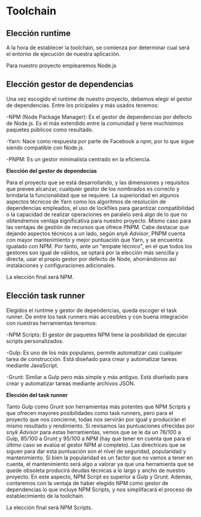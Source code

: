 
# Toolchain

## Elección runtime

A la hora de establecer la toolchain, se comienza por determinar cual será el entorno de ejecución de nuestra aplicación.

Para nuestro proyecto emplearemos Node.js


## Elección gestor de dependencias

Una vez escogido el runtime de nuestro proyecto, debemos elegir el gestor de dependencias. Entre los pricipales y más usados tenemos:

-NPM (Node Package Manager): Es el gestor de dependencias por defecto de Node.js. Es el más extendido entre la comunidad y tiene muchísimos paquetes públicos como resultado.

-Yarn: Nace como respuesta por parte de Facebook a npm, por lo que sigue siendo compatible con Node.js. 

-PNPM: Es un gestor minimalista centrado en la eficiencia.

**Elección del gestor de dependecias**

Para el proyecto que se está desarrollando, y las dimensiones y requisitos que prevee alcanzar, cualquier gestor de los nombrados es correcto y brindaría la funcionalidad que se requiere. La superioridad en algunos aspectos técnicos de Yarn como los algoritmos de resolución de dependencias empleados, el uso de lockfiles para garantizar compatibilidad o la capacidad de realizar operaciones en paralelo será algo de lo que no obtendremos ventaja significativa para nuestro proyecto. Mismo caso para las ventajas de gestión de recursos que ofrece PNPM. Cabe destacar que dejando aspectos técnicos a un lado, según *snyk Advisor*, PNPM cuenta con mayor mantenimiento y mejor puntuación que Yarn, y se encuentra igualado con NPM.
Por tanto, ante un "empate técnico", en el que todos los gestores son igual de válidos, se optará por la elección más sencilla y directa, usar el propio gestor por defecto de Node, ahorrándonos así instalaciones y configuraciones adicionales.

La elección final será NPM.

## Elección task runner

Elegidos el runtime y gestor de dependencias, queda escoger el task runner. De entre los task runners más accesibles y con buena integración con nuestras herramientas tenemos:

-NPM Scripts: El gestor de paquetes NPM tiene la posibilidad de ejecutar scripts personalizados.

-Gulp: Es uno de los más populares, permite automatizar casi cualquier tarea de construcción. Está diseñado para crear y automatizar tareas mediante JavaScript.

-Grunt: Similar a Gulp pero más simple y más antiguo. Está diseñado para crear y automatizar tareas mediante archivos JSON.


**Elección del task runner**

Tanto Gulp como Grunt son herramientas más potentes que NPM Scripts y que ofrecen mayores posibilidades como task runners, pero para el proyecto que nos concierne, todas nos servirán por igual y producirán el mismo resultado y rendimiento.
Si revisamos las puntuaciones ofrecidas por *snyk Advisor* para estas herramientas, vemos que se le da un 76/100 a Gulp, 85/100 a Grunt y 95/100 a NPM (hay que tener en cuenta que para el último caso se evalúa el gestor NPM al completo). Las directrices que se siguen para dar esta puntuación son el nivel de seguridad, popularidad y mantenimiento. Si bien la popularidad es un factor que no vamos a tener en cuenta, el mantenimiento será algo a valorar ya que una herramienta que se quede obsoleta producirá deudas técnicas a lo largo y ancho de nuestro proyecto. En este aspecto, NPM Script es superior a Gulp y Grunt. Además, contaremos con la ventaja de haber elegido NPM como gestor de dependencias lo que incluye NPM Scripts, y nos simplifacará el proceso de establecimiento de la toolchain.

La elección final será NPM Scripts.

 